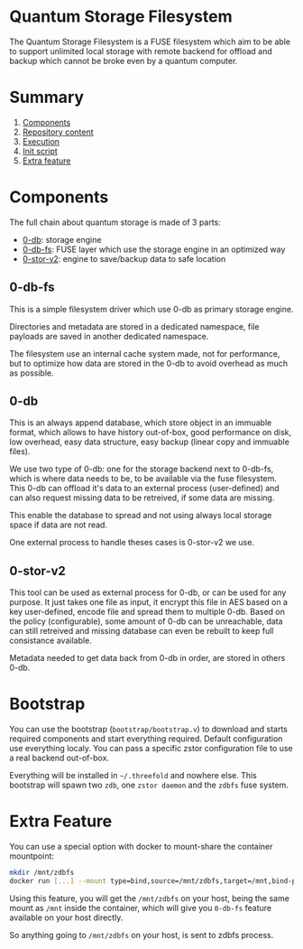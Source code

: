 # Quantum Storage Filesystem

The Quantum Storage Filesystem is a FUSE filesystem which aim to be able to support unlimited local storage
with remote backend for offload and backup which cannot be broke even by a quantum computer.

# Summary

1. [Components](#components)
2. [Repository content](#repository-content)
3. [Execution](#execution)
4. [Init script](#init-script)
5. [Extra feature](#extra-feature)

# Components

The full chain about quantum storage is made of 3 parts:
- [0-db](https://github.com/threefoldtech/0-db): storage engine
- [0-db-fs](https://github.com/threefoldtech/0-db-fs): FUSE layer which use the storage engine in an optimized way
- [0-stor-v2](https://github.com/threefoldtech/0-stor_v2): engine to save/backup data to safe location

## 0-db-fs

This is a simple filesystem driver which use 0-db as primary storage engine.

Directories and metadata are stored in a dedicated namespace, file payloads are saved in another
dedicated namespace.

The filesystem use an internal cache system made, not for performance, but to optimize how data
are stored in the 0-db to avoid overhead as much as possible.

## 0-db

This is an always append database, which store object in an immuable format, which allows to
have history out-of-box, good performance on disk, low overhead, easy data structure, easy backup
(linear copy and immuable files).

We use two type of 0-db: one for the storage backend next to 0-db-fs, which is where data needs
to be, to be available via the fuse filesystem. This 0-db can offload it's data to an external process
(user-defined) and can also request missing data to be retreived, if some data are missing.

This enable the database to spread and not using always local storage space if data are not read.

One external process to handle theses cases is 0-stor-v2 we use.

## 0-stor-v2

This tool can be used as external process for 0-db, or can be used for any purpose. It just takes one file
as input, it encrypt this file in AES based on a key user-defined, encode file and spread them
to multiple 0-db. Based on the policy (configurable), some amount of 0-db can be unreachable, data can still
retreived and missing database can even be rebuilt to keep full consistance available.

Metadata needed to get data back from 0-db in order, are stored in others 0-db.

# Bootstrap

You can use the bootstrap (`bootstrap/bootstrap.v`) to download and starts required components and start
everything required. Default configuration use everything localy. You can pass a specific zstor configuration file
to use a real backend out-of-box.

Everything will be installed in `~/.threefold` and nowhere else.
This bootstrap will spawn two `zdb`, one `zstor daemon` and the `zdbfs` fuse system.

# Extra Feature

You can use a special option with docker to mount-share the container mountpoint:
```bash
mkdir /mnt/zdbfs
docker run [...] --mount type=bind,source=/mnt/zdbfs,target=/mnt,bind-propagation=rshared tf/quantum
```

Using this feature, you will get the `/mnt/zdbfs` on your host, being the same mount as `/mnt` inside
the container, which will give you `0-db-fs` feature available on your host directly.

So anything going to `/mnt/zdbfs` on your host, is sent to zdbfs process.
